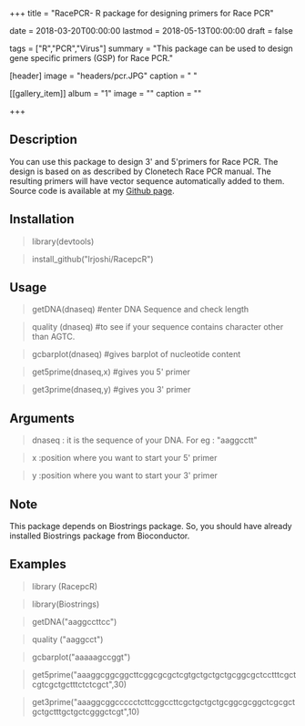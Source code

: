 +++
title = "RacePCR- R package for designing primers for Race PCR"

date = 2018-03-20T00:00:00
lastmod = 2018-05-13T00:00:00
draft = false

tags = ["R","PCR","Virus"]
summary = "This package can be used to design gene specific primers (GSP) for Race PCR."

[header]
image = "headers/pcr.JPG"
caption = " "

[[gallery_item]]
album = "1"
image = ""
caption = ""


+++


## Description
You can use this package to design 3' and 5'primers for Race PCR. The design is based on as described by Clonetech Race PCR manual. The resulting primers will have vector sequence automatically added to them. Source code is available at my [Github page](https://github.com/lrjoshi/RacepcR).

## Installation
>library(devtools)

>install_github("lrjoshi/RacepcR")

## Usage
>getDNA(dnaseq) #enter DNA Sequence and check length

>quality (dnaseq) #to see if your sequence contains character other than AGTC.

>gcbarplot(dnaseq) #gives barplot of nucleotide content

>get5prime(dnaseq,x) #gives you 5' primer

>get3prime(dnaseq,y) #gives you 3' primer

## Arguments
>dnaseq	: it is the sequence of your DNA. For eg : "aaggcctt"

>x	:position where you want to start your 5' primer

>y	:position where you want to start your 3' primer

## Note
This package depends on Biostrings package. So, you should have already installed Biostrings package from Bioconductor.

## Examples
>library (RacepcR)

>library(Biostrings)

>getDNA("aaggccttcc")

>quality ("aaggcct")

>gcbarplot("aaaaagccggt")

>get5prime("aaaggcggcggcttcggcgcgctcgtgctgctgctgcggcgctcctttcgctcgtcgctgctttctctcgct",30)

>get3prime("aaaggcggccccctcttcggccttcgctgctgctgcggcgcggctcgcgctgctgctttgctgctcgggctcgt",10)